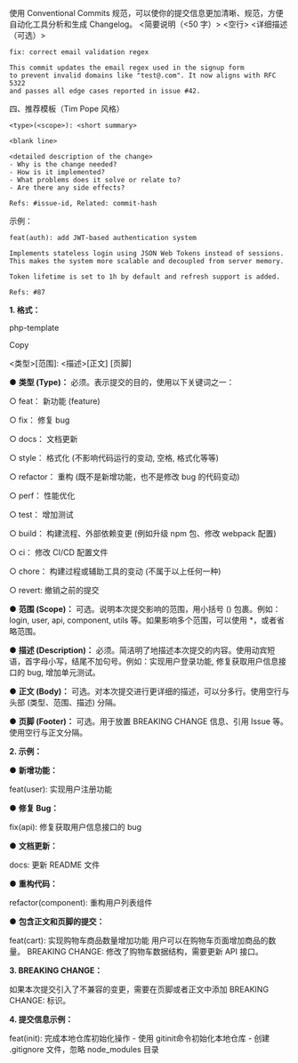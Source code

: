 使用 Conventional Commits 规范，可以使你的提交信息更加清晰、规范，方便自动化工具分析和生成 Changelog。
<简要说明（<50 字）>
<空行>
<详细描述（可选）>

```
fix: correct email validation regex

This commit updates the email regex used in the signup form
to prevent invalid domains like "test@.com". It now aligns with RFC 5322
and passes all edge cases reported in issue #42.
```

四、推荐模板（Tim Pope 风格）
```
<type>(<scope>): <short summary>

<blank line>

<detailed description of the change>
- Why is the change needed?
- How is it implemented?
- What problems does it solve or relate to?
- Are there any side effects?

Refs: #issue-id, Related: commit-hash

```
示例：
```
feat(auth): add JWT-based authentication system

Implements stateless login using JSON Web Tokens instead of sessions.
This makes the system more scalable and decoupled from server memory.

Token lifetime is set to 1h by default and refresh support is added.

Refs: #87
```

**1. 格式：**

php-template

Copy

<类型>[范围]: <描述>[正文] [页脚]

● **类型 (Type)：** 必须。表示提交的目的，使用以下关键词之一：

○ feat： 新功能 (feature)

○ fix： 修复 bug

○ docs： 文档更新

○ style： 格式化 (不影响代码运行的变动, 空格, 格式化等等)

○ refactor： 重构 (既不是新增功能，也不是修改 bug 的代码变动)

○ perf： 性能优化

○ test： 增加测试

○ build： 构建流程、外部依赖变更 (例如升级 npm 包、修改 webpack 配置)

○ ci： 修改 CI/CD 配置文件

○ chore： 构建过程或辅助工具的变动 (不属于以上任何一种)

○ revert: 撤销之前的提交

● **范围 (Scope)：** 可选。说明本次提交影响的范围，用小括号 () 包裹。例如：login, user, api, component, utils 等。如果影响多个范围，可以使用 *，或者省略范围。

● **描述 (Description)：** 必须。简洁明了地描述本次提交的内容。使用动宾短语，首字母小写，结尾不加句号。例如：实现用户登录功能, 修复获取用户信息接口的 bug, 增加单元测试。

● **正文 (Body)：** 可选。对本次提交进行更详细的描述，可以分多行。使用空行与头部 (类型、范围、描述) 分隔。

● **页脚 (Footer)：** 可选。用于放置 BREAKING CHANGE 信息、引用 Issue 等。使用空行与正文分隔。

**2. 示例：**

● **新增功能：**

feat(user): 实现用户注册功能

● **修复 Bug：**

fix(api): 修复获取用户信息接口的 bug

● **文档更新：**

docs: 更新 README 文件

● **重构代码：**

refactor(component): 重构用户列表组件

● **包含正文和页脚的提交：**

feat(cart): 实现购物车商品数量增加功能 用户可以在购物车页面增加商品的数量。 BREAKING CHANGE: 修改了购物车数据结构，需要更新 API 接口。

**3. BREAKING CHANGE：**

如果本次提交引入了不兼容的变更，需要在页脚或者正文中添加 BREAKING CHANGE: 标识。

**4. 提交信息示例：**

feat(init): 完成本地仓库初始化操作 - 使用 gitinit命令初始化本地仓库 - 创建 .gitignore 文件，忽略 node_modules 目录